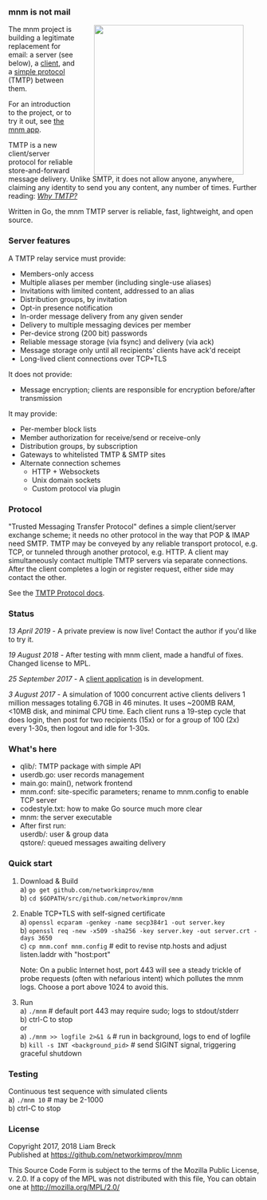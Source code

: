 ### mnm is not mail

<img width="300" hspace="32" align="right" src="https://user-images.githubusercontent.com/458838/65545951-535f6980-decb-11e9-8f46-6122198097b0.png">  

The mnm project is building a legitimate replacement for email: 
a server (see below), a [client](https://github.com/networkimprov/mnm-hammer), and 
a [simple protocol](https://github.com/networkimprov/mnm/blob/master/Protocol.md) (TMTP) between them.

For an introduction to the project, or to try it out, see 
[the mnm app](https://github.com/networkimprov/mnm-hammer/blob/master/README.md).

TMTP is a new client/server protocol for reliable store-and-forward message delivery. 
Unlike SMTP, it does not allow anyone, anywhere, claiming any identity to send you any content, 
any number of times. 
Further reading: [_Why TMTP?_](Rationale.md) 

Written in Go, the mnm TMTP server is reliable, fast, lightweight, and open source. 

### Server features

A TMTP relay service must provide:
- Members-only access
- Multiple aliases per member (including single-use aliases)
- Invitations with limited content, addressed to an alias
- Distribution groups, by invitation
- Opt-in presence notification
- In-order message delivery from any given sender
- Delivery to multiple messaging devices per member
- Per-device strong (200 bit) passwords
- Reliable message storage (via fsync) and delivery (via ack)
- Message storage only until all recipients' clients have ack'd receipt
- Long-lived client connections over TCP+TLS

It does not provide:
- Message encryption; clients are responsible for encryption before/after transmission

It may provide:
- Per-member block lists
- Member authorization for receive/send or receive-only
- Distribution groups, by subscription
- Gateways to whitelisted TMTP & SMTP sites
- Alternate connection schemes
  * HTTP + Websockets
  * Unix domain sockets
  * Custom protocol via plugin

### Protocol

"Trusted Messaging Transfer Protocol" defines a simple client/server exchange scheme; 
it needs no other protocol in the way that POP & IMAP need SMTP. 
TMTP may be conveyed by any reliable transport protocol, e.g. TCP, 
or tunneled through another protocol, e.g. HTTP. 
A client may simultaneously contact multiple TMTP servers via separate connections. 
After the client completes a login or register request, either side may contact the other.

See the [TMTP Protocol docs](Protocol.md).

### Status

_13 April 2019_ -
A private preview is now live! Contact the author if you'd like to try it.

_19 August 2018_ -
After testing with mnm client, made a handful of fixes. Changed license to MPL.

_25 September 2017_ -
A [client application](https://github.com/networkimprov/mnm-hammer) is in development.

_3 August 2017_ -
A simulation of 1000 concurrent active clients 
delivers 1 million messages totaling 6.7GB in 46 minutes. 
It uses ~200MB RAM, <10MB disk, and minimal CPU time. 
Each client runs a 19-step cycle that does login, then post for two recipients (15x) 
or for a group of 100 (2x) every 1-30s, then logout and idle for 1-30s. 

### What's here

- qlib/: TMTP package with simple API
- userdb.go: user records management
- main.go: main(), network frontend
- mnm.conf: site-specific parameters; rename to mnm.config to enable TCP server
- codestyle.txt: how to make Go source much more clear
- mnm: the server executable
- After first run:  
  userdb/: user & group data  
  qstore/: queued messages awaiting delivery

### Quick start

1. Download & Build  
a) `go get github.com/networkimprov/mnm`  
b) `cd $GOPATH/src/github.com/networkimprov/mnm`

1. Enable TCP+TLS with self-signed certificate  
a) `openssl ecparam -genkey -name secp384r1 -out server.key`  
b) `openssl req -new -x509 -sha256 -key server.key -out server.crt -days 3650`  
c) `cp mnm.conf mnm.config` # edit to revise ntp.hosts and adjust listen.laddr with "host:port"

   Note: On a public Internet host, port 443 will see a steady trickle of probe requests 
   (often with nefarious intent) which pollutes the mnm logs. 
   Choose a port above 1024 to avoid this. 

1. Run  
a) `./mnm` # default port 443 may require sudo; logs to stdout/stderr  
b) ctrl-C to stop  
or  
a) `./mnm >> logfile 2>&1 &` # run in background, logs to end of logfile  
b) `kill -s INT <background_pid>` # send SIGINT signal, triggering graceful shutdown

### Testing

Continuous test sequence with simulated clients  
a) `./mnm 10` # may be 2-1000  
b) ctrl-C to stop

### License

Copyright 2017, 2018 Liam Breck  
Published at https://github.com/networkimprov/mnm

This Source Code Form is subject to the terms of the Mozilla Public
License, v. 2.0. If a copy of the MPL was not distributed with this
file, You can obtain one at http://mozilla.org/MPL/2.0/

